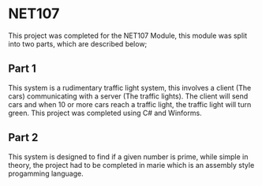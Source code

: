 # NET107

This project was completed for the NET107 Module, this module was split into two parts, which are described below;

## Part 1
This system is a rudimentary traffic light system, this involves a client (The cars) communicating with a server (The traffic lights). The client will send cars and when 10 or more cars reach a traffic light, the traffic light will turn green. This project was completed using C# and Winforms.

## Part 2
This system is designed to find if a given number is prime, while simple in theory, the project had to be completed in marie which is an assembly style progamming language.

